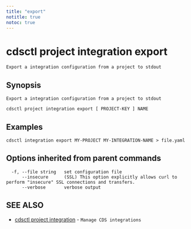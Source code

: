 ```yaml
---
title: "export"
notitle: true
notoc: true
---
```

# cdsctl project integration export

`Export a integration configuration from a project to stdout`

## Synopsis

`Export a integration configuration from a project to stdout`

```
cdsctl project integration export [ PROJECT-KEY ] NAME
```

## Examples

```
cdsctl integration export MY-PROJECT MY-INTEGRATION-NAME > file.yaml
```

## Options inherited from parent commands

```
  -f, --file string   set configuration file
      --insecure      (SSL) This option explicitly allows curl to perform "insecure" SSL connections and transfers.
      --verbose       verbose output
```

## SEE ALSO

* [cdsctl project integration](/docs/components/cdsctl/project/integration/)	 - `Manage CDS integrations`

